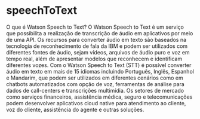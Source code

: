 # speechToText
O que é Watson Speech to Text?  O Watson Speech to Text é um serviço que possibilita a realização de transcrição de áudio em aplicativos por meio de uma API. Os recursos para converter áudio em texto são baseados na tecnologia de reconhecimento de fala da IBM e podem ser utilizados com diferentes fontes de áudio, sejam vídeos, arquivos de áudio puro e voz em tempo real, além de apresentar modelos que reconhecem e identificam diferentes vozes.  Com o Watson Speech to Text (STT) é possível converter áudio em texto em mais de 15 idiomas incluindo Português, Inglês, Espanhol e Mandarim, que podem ser utilizados em diferentes cenários como em chatbots automatizados com opção de voz, ferramentas de análise para dados de call-centers e transcrições multimídia.  Os setores de mercado como serviços financeiros, assistência médica, seguro e telecomunicações podem desenvolver aplicativos cloud native para atendimento ao cliente, voz do cliente, assistência do agente e outras soluções.
